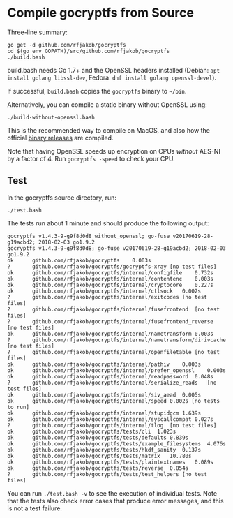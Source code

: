Compile gocryptfs from Source
=============================

Three-line summary:

	go get -d github.com/rfjakob/gocryptfs
	cd $(go env GOPATH)/src/github.com/rfjakob/gocryptfs
	./build.bash

build.bash needs Go 1.7+ and the OpenSSL headers installed
(Debian: `apt install golang libssl-dev`, Fedora: `dnf install golang openssl-devel`).

If successful, `build.bash` copies the `gocryptfs` binary to `~/bin`.

Alternatively, you can compile a static binary without OpenSSL using:

	./build-without-openssl.bash

This is the recommended way to compile on MacOS, and also how the official
[binary releases](https://github.com/rfjakob/gocryptfs/releases) are compiled.

Note that having OpenSSL speeds up encryption on CPUs *without* AES-NI
by a factor of 4. Run `gocryptfs -speed` to check your CPU.

Test
----

In the gocryptfs source directory, run:

	./test.bash

The tests run about 1 minute and should produce the following output:

```
gocryptfs v1.4.3-9-g9f8d0d8 without_openssl; go-fuse v20170619-28-g19acbd2; 2018-02-03 go1.9.2
gocryptfs v1.4.3-9-g9f8d0d8; go-fuse v20170619-28-g19acbd2; 2018-02-03 go1.9.2
ok  	github.com/rfjakob/gocryptfs	0.003s
?   	github.com/rfjakob/gocryptfs/gocryptfs-xray	[no test files]
ok  	github.com/rfjakob/gocryptfs/internal/configfile	0.732s
ok  	github.com/rfjakob/gocryptfs/internal/contentenc	0.003s
ok  	github.com/rfjakob/gocryptfs/internal/cryptocore	0.227s
ok  	github.com/rfjakob/gocryptfs/internal/ctlsock	0.002s
?   	github.com/rfjakob/gocryptfs/internal/exitcodes	[no test files]
?   	github.com/rfjakob/gocryptfs/internal/fusefrontend	[no test files]
?   	github.com/rfjakob/gocryptfs/internal/fusefrontend_reverse	[no test files]
ok  	github.com/rfjakob/gocryptfs/internal/nametransform	0.003s
?   	github.com/rfjakob/gocryptfs/internal/nametransform/dirivcache	[no test files]
?   	github.com/rfjakob/gocryptfs/internal/openfiletable	[no test files]
ok  	github.com/rfjakob/gocryptfs/internal/pathiv	0.003s
ok  	github.com/rfjakob/gocryptfs/internal/prefer_openssl	0.003s
ok  	github.com/rfjakob/gocryptfs/internal/readpassword	0.048s
?   	github.com/rfjakob/gocryptfs/internal/serialize_reads	[no test files]
ok  	github.com/rfjakob/gocryptfs/internal/siv_aead	0.005s
ok  	github.com/rfjakob/gocryptfs/internal/speed	0.002s [no tests to run]
ok  	github.com/rfjakob/gocryptfs/internal/stupidgcm	1.639s
ok  	github.com/rfjakob/gocryptfs/internal/syscallcompat	0.027s
?   	github.com/rfjakob/gocryptfs/internal/tlog	[no test files]
ok  	github.com/rfjakob/gocryptfs/tests/cli	1.023s
ok  	github.com/rfjakob/gocryptfs/tests/defaults	0.839s
ok  	github.com/rfjakob/gocryptfs/tests/example_filesystems	4.076s
ok  	github.com/rfjakob/gocryptfs/tests/hkdf_sanity	0.137s
ok  	github.com/rfjakob/gocryptfs/tests/matrix	10.780s
ok  	github.com/rfjakob/gocryptfs/tests/plaintextnames	0.089s
ok  	github.com/rfjakob/gocryptfs/tests/reverse	0.854s
?   	github.com/rfjakob/gocryptfs/tests/test_helpers	[no test files]
```

You can run `./test.bash -v` to see the execution of individual tests. Note that
the tests also check error cases that produce error messages, and this is not
a test failure.
